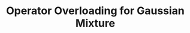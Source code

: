 ---
layout: page
title: Operator Overloading for Gaussian Mixture
# description: Click on the Title for Complete Description
img: assets/img/math_operations.jpg
redirect: https://adarijani.github.io/assets/pdf/gaussian_mixture_operator_overloading.pdf
importance: 1
category: BSc/MSc Theses
related_publications: true
---